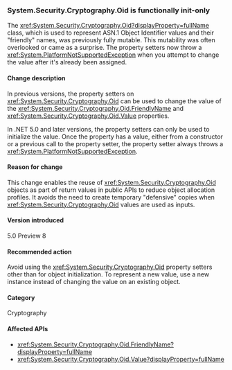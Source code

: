 ### System.Security.Cryptography.Oid is functionally init-only

The <xref:System.Security.Cryptography.Oid?displayProperty=fullName> class, which is used to represent ASN.1 Object Identifier values and their "friendly" names, was previously fully mutable. This mutability was often overlooked or came as a surprise. The property setters now throw a <xref:System.PlatformNotSupportedException> when you attempt to change the value after it's already been assigned.

#### Change description

In previous versions, the property setters on <xref:System.Security.Cryptography.Oid> can be used to change the value of the <xref:System.Security.Cryptography.Oid.FriendlyName> and <xref:System.Security.Cryptography.Oid.Value> properties.

In .NET 5.0 and later versions, the property setters can only be used to initialize the value. Once the property has a value, either from a constructor or a previous call to the property setter, the property setter always throws a <xref:System.PlatformNotSupportedException>.

#### Reason for change

This change enables the reuse of <xref:System.Security.Cryptography.Oid> objects as part of return values in public APIs to reduce object allocation profiles. It avoids the need to create temporary "defensive" copies when <xref:System.Security.Cryptography.Oid> values are used as inputs.

#### Version introduced

5.0 Preview 8

#### Recommended action

Avoid using the <xref:System.Security.Cryptography.Oid> property setters other than for object initialization. To represent a new value, use a new instance instead of changing the value on an existing object.

#### Category

Cryptography

#### Affected APIs

- <xref:System.Security.Cryptography.Oid.FriendlyName?displayProperty=fullName>
- <xref:System.Security.Cryptography.Oid.Value?displayProperty=fullName>

<!--

#### Affected APIs

- `P:System.Security.Cryptography.Oid.FriendlyName`
- `P:System.Security.Cryptography.Oid.Value`

-->
